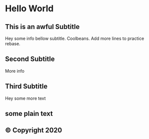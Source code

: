 # Hello World

## This is an awful Subtitle

Hey some info bellow subtitle. Coolbeans.
Add more lines to practice rebase.

## Second Subtitle

More info

## Third Subtitle

Hey some more text

some plain text
-----------------------
© Copyright 2020
-----------------------
